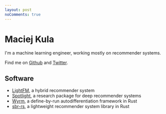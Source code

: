 ```yaml
---
layout: post
noComments: true
---
```


# Maciej Kula

I'm a machine learning engineer, working mostly on recommender systems.

Find me on [Github](https://github.com/maciejkula) and [Twitter](https://twitter.com/Maciej_Kula).

## Software

- [LightFM](https://github.com/lyst/lightfm), a hybrid recommender system
- [Spotlight](https://github.com/maciejkula/spotlight), a research package for deep recommender systems
- [Wyrm](https://github.com/maciejkula/wyrm), a define-by-run autodifferentiation framework in Rust
- [sbr-rs](https://github.com/maciejkula/sbr-rs), a lightweight recommender system library in Rust
